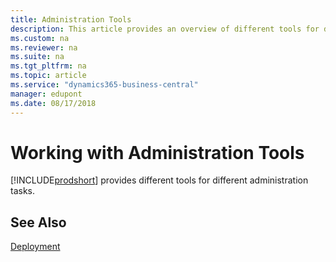 ```yaml
---
title: Administration Tools
description: This article provides an overview of different tools for different administrative tasks in Microsoft Dynamics 365 Business Central.
ms.custom: na
ms.reviewer: na
ms.suite: na
ms.tgt_pltfrm: na
ms.topic: article
ms.service: "dynamics365-business-central"
manager: edupont
ms.date: 08/17/2018
---
```

# Working with Administration Tools
[!INCLUDE[prodshort](../developer/includes//prodshort.md)] provides different tools for different administration tasks.  
  
<!--
|To|See|  
|--------|---------|  
|Learn about the [!INCLUDE[nav_server](../developer/includes//nav_server_md.md)] Administration Tool, a Microsoft Management Console snap-in that you use to create and manage [!INCLUDE[nav_server](../developer/includes//nav_server_md.md)] instances.|[Microsoft Dynamics NAV Server Administration Tool](Microsoft-Dynamics-NAV-Server-Administration-Tool.md)|  
|Perform administration tasks with the [!INCLUDE[navnow](../developer/includes//navnow_md.md)] Windows PowerShell cmdlets.|[Microsoft Dynamics NAV Windows PowerShell Cmdlets](Microsoft-Dynamics-NAV-Windows-PowerShell-Cmdlets.md)|  
|Use the [!INCLUDE[nav_dev_long](../developer/includes//nav_dev_long_md.md)] to manage licenses, databases, and companies.|[Administration in the Development Environment](Administration-in-the-Development-Environment.md)|  
|Optimize performance when accessing [!INCLUDE[navnow](../developer/includes//navnow_md.md)] data from SQL Server.|[Optimizing SQL Server Performance with Microsoft Dynamics NAV](Optimizing-SQL-Server-Performance-with-Microsoft-Dynamics-NAV.md)|  
|Monitor your [!INCLUDE[nav_server](../developer/includes//nav_server_md.md)] instances.|[Monitoring Microsoft Dynamics NAV Server](Monitoring-Microsoft-Dynamics-NAV-Server.md)|  
|Connect [!INCLUDE[nav_windows](../developer/includes//nav_windows_md.md)] to [!INCLUDE[nav_server](../developer/includes//nav_server_md.md)] over a wide area network.|[Connecting the Microsoft Dynamics NAV Clients over a Wide Area Network](Connecting-the-Microsoft-Dynamics-NAV-Clients-over-a-Wide-Area-Network.md)|  

-->
  
## See Also  

[Deployment](../deployment/Deployment.md)  

